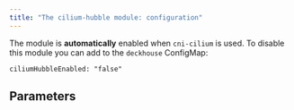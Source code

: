 ```yaml
---
title: "The cilium-hubble module: configuration"
---
```


The module is **automatically** enabled when `cni-cilium` is used. To disable this module you can add to the `deckhouse`
ConfigMap:

```
ciliumHubbleEnabled: "false"
```

## Parameters

<!-- SCHEMA -->

